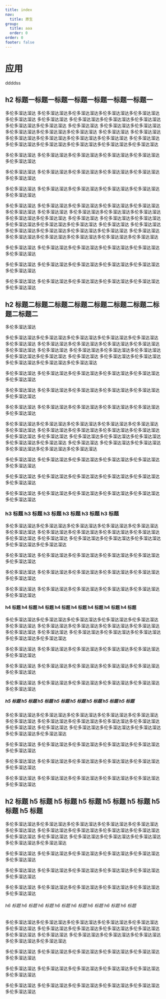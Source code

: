 ```yaml
---
title: index
nav:
  title: 原生
group:
  title: aaa
  order: 0
order: 0
footer: false
---
```


# 应用

ddddss

## h2 标题一标题一标题一标题一标题一标题一标题一

多伦多溜达溜达
多伦多溜达溜达多伦多溜达溜达多伦多溜达溜达多伦多溜达溜达多伦多溜达溜达
多伦多溜达溜达
多伦多溜达溜达多伦多溜达溜达多伦多溜达溜达多伦多溜达溜达多伦多溜达溜达
多伦多溜达溜达
多伦多溜达溜达多伦多溜达溜达多伦多溜达溜达多伦多溜达溜达多伦多溜达溜达
多伦多溜达溜达
多伦多溜达溜达多伦多溜达溜达多伦多溜达溜达多伦多溜达溜达多伦多溜达溜达
多伦多溜达溜达
多伦多溜达溜达多伦多溜达溜达多伦多溜达溜达多伦多溜达溜达多伦多溜达溜达

多伦多溜达溜达
多伦多溜达溜达多伦多溜达溜达多伦多溜达溜达多伦多溜达溜达多伦多溜达溜达

多伦多溜达溜达
多伦多溜达溜达多伦多溜达溜达多伦多溜达溜达多伦多溜达溜达多伦多溜达溜达

多伦多溜达溜达
多伦多溜达溜达多伦多溜达溜达多伦多溜达溜达多伦多溜达溜达多伦多溜达溜达

多伦多溜达溜达
多伦多溜达溜达多伦多溜达溜达多伦多溜达溜达多伦多溜达溜达多伦多溜达溜达
多伦多溜达溜达
多伦多溜达溜达多伦多溜达溜达多伦多溜达溜达多伦多溜达溜达多伦多溜达溜达
多伦多溜达溜达
多伦多溜达溜达多伦多溜达溜达多伦多溜达溜达多伦多溜达溜达多伦多溜达溜达
多伦多溜达溜达
多伦多溜达溜达多伦多溜达溜达多伦多溜达溜达多伦多溜达溜达多伦多溜达溜达
多伦多溜达溜达
多伦多溜达溜达多伦多溜达溜达多伦多溜达溜达多伦多溜达溜达多伦多溜达溜达

多伦多溜达溜达
多伦多溜达溜达多伦多溜达溜达多伦多溜达溜达多伦多溜达溜达多伦多溜达溜达

多伦多溜达溜达
多伦多溜达溜达多伦多溜达溜达多伦多溜达溜达多伦多溜达溜达多伦多溜达溜达

多伦多溜达溜达
多伦多溜达溜达多伦多溜达溜达多伦多溜达溜达多伦多溜达溜达多伦多溜达溜达

## h2 标题二标题二标题二标题二标题二标题二标题二标题二标题二

多伦多溜达溜达

多伦多溜达溜达多伦多溜达溜达多伦多溜达溜达多伦多溜达溜达多伦多溜达溜达
多伦多溜达溜达
多伦多溜达溜达多伦多溜达溜达多伦多溜达溜达多伦多溜达溜达多伦多溜达溜达
多伦多溜达溜达
多伦多溜达溜达多伦多溜达溜达多伦多溜达溜达多伦多溜达溜达多伦多溜达溜达
多伦多溜达溜达
多伦多溜达溜达多伦多溜达溜达多伦多溜达溜达多伦多溜达溜达多伦多溜达溜达

多伦多溜达溜达
多伦多溜达溜达多伦多溜达溜达多伦多溜达溜达多伦多溜达溜达多伦多溜达溜达

多伦多溜达溜达
多伦多溜达溜达多伦多溜达溜达多伦多溜达溜达多伦多溜达溜达多伦多溜达溜达

多伦多溜达溜达
多伦多溜达溜达多伦多溜达溜达多伦多溜达溜达多伦多溜达溜达多伦多溜达溜达

多伦多溜达溜达多伦多溜达溜达多伦多溜达溜达多伦多溜达溜达多伦多溜达溜达
多伦多溜达溜达
多伦多溜达溜达多伦多溜达溜达多伦多溜达溜达多伦多溜达溜达多伦多溜达溜达
多伦多溜达溜达
多伦多溜达溜达多伦多溜达溜达多伦多溜达溜达多伦多溜达溜达多伦多溜达溜达
多伦多溜达溜达
多伦多溜达溜达多伦多溜达溜达多伦多溜达溜达多伦多溜达溜达多伦多溜达溜达

多伦多溜达溜达
多伦多溜达溜达多伦多溜达溜达多伦多溜达溜达多伦多溜达溜达多伦多溜达溜达

多伦多溜达溜达
多伦多溜达溜达多伦多溜达溜达多伦多溜达溜达多伦多溜达溜达多伦多溜达溜达

多伦多溜达溜达
多伦多溜达溜达多伦多溜达溜达多伦多溜达溜达多伦多溜达溜达多伦多溜达溜达

### h3 标题 h3 标题 h3 标题 h3 标题 h3 标题 h3 标题

多伦多溜达溜达多伦多溜达溜达多伦多溜达溜达多伦多溜达溜达多伦多溜达溜达
多伦多溜达溜达
多伦多溜达溜达多伦多溜达溜达多伦多溜达溜达多伦多溜达溜达多伦多溜达溜达
多伦多溜达溜达
多伦多溜达溜达多伦多溜达溜达多伦多溜达溜达多伦多溜达溜达多伦多溜达溜达

多伦多溜达溜达
多伦多溜达溜达多伦多溜达溜达多伦多溜达溜达多伦多溜达溜达多伦多溜达溜达

多伦多溜达溜达
多伦多溜达溜达多伦多溜达溜达多伦多溜达溜达多伦多溜达溜达多伦多溜达溜达

多伦多溜达溜达
多伦多溜达溜达多伦多溜达溜达多伦多溜达溜达多伦多溜达溜达多伦多溜达溜达

#### h4 标题 h4 标题 h4 标题 h4 标题 h4 标题 h4 标题 h4 标题 h4 标题

多伦多溜达溜达多伦多溜达溜达多伦多溜达溜达多伦多溜达溜达多伦多溜达溜达
多伦多溜达溜达
多伦多溜达溜达多伦多溜达溜达多伦多溜达溜达多伦多溜达溜达多伦多溜达溜达
多伦多溜达溜达
多伦多溜达溜达多伦多溜达溜达多伦多溜达溜达多伦多溜达溜达多伦多溜达溜达

多伦多溜达溜达
多伦多溜达溜达多伦多溜达溜达多伦多溜达溜达多伦多溜达溜达多伦多溜达溜达

多伦多溜达溜达
多伦多溜达溜达多伦多溜达溜达多伦多溜达溜达多伦多溜达溜达多伦多溜达溜达

多伦多溜达溜达
多伦多溜达溜达多伦多溜达溜达多伦多溜达溜达多伦多溜达溜达多伦多溜达溜达

##### h5 标题 h5 标题 h5 标题 h5 标题 h5 标题 h5 标题 h5 标题 h5 标题

多伦多溜达溜达多伦多溜达溜达多伦多溜达溜达多伦多溜达溜达多伦多溜达溜达
多伦多溜达溜达
多伦多溜达溜达多伦多溜达溜达多伦多溜达溜达多伦多溜达溜达多伦多溜达溜达
多伦多溜达溜达
多伦多溜达溜达多伦多溜达溜达多伦多溜达溜达多伦多溜达溜达多伦多溜达溜达

多伦多溜达溜达
多伦多溜达溜达多伦多溜达溜达多伦多溜达溜达多伦多溜达溜达多伦多溜达溜达

多伦多溜达溜达
多伦多溜达溜达多伦多溜达溜达多伦多溜达溜达多伦多溜达溜达多伦多溜达溜达

多伦多溜达溜达
多伦多溜达溜达多伦多溜达溜达多伦多溜达溜达多伦多溜达溜达多伦多溜达溜达

## h2 标题 h5 标题 h5 标题 h5 标题 h5 标题 h5 标题 h5 标题 h5 标题

多伦多溜达溜达多伦多溜达溜达多伦多溜达溜达多伦多溜达溜达多伦多溜达溜达
多伦多溜达溜达
多伦多溜达溜达多伦多溜达溜达多伦多溜达溜达多伦多溜达溜达多伦多溜达溜达
多伦多溜达溜达
多伦多溜达溜达多伦多溜达溜达多伦多溜达溜达多伦多溜达溜达多伦多溜达溜达

多伦多溜达溜达
多伦多溜达溜达多伦多溜达溜达多伦多溜达溜达多伦多溜达溜达多伦多溜达溜达

多伦多溜达溜达
多伦多溜达溜达多伦多溜达溜达多伦多溜达溜达多伦多溜达溜达多伦多溜达溜达

多伦多溜达溜达
多伦多溜达溜达多伦多溜达溜达多伦多溜达溜达多伦多溜达溜达多伦多溜达溜达

###### h6 标题 h6 标题 h6 标题 h6 标题 h6 标题 h6 标题 h6 标题 h6 标题

多伦多溜达溜达多伦多溜达溜达多伦多溜达溜达多伦多溜达溜达多伦多溜达溜达
多伦多溜达溜达
多伦多溜达溜达多伦多溜达溜达多伦多溜达溜达多伦多溜达溜达多伦多溜达溜达
多伦多溜达溜达
多伦多溜达溜达多伦多溜达溜达多伦多溜达溜达多伦多溜达溜达多伦多溜达溜达

多伦多溜达溜达
多伦多溜达溜达多伦多溜达溜达多伦多溜达溜达多伦多溜达溜达多伦多溜达溜达

多伦多溜达溜达
多伦多溜达溜达多伦多溜达溜达多伦多溜达溜达多伦多溜达溜达多伦多溜达溜达

多伦多溜达溜达
多伦多溜达溜达多伦多溜达溜达多伦多溜达溜达多伦多溜达溜达多伦多溜达溜达
